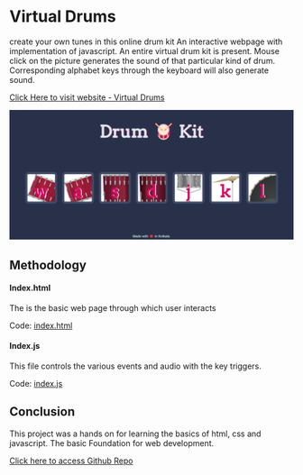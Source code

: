 # Virtual Drums 
create your own tunes in this online drum kit
An interactive webpage with implementation of javascript. An entire virtual drum kit is present. Mouse click on the picture generates the sound of that particular kind of drum. Corresponding alphabet keys through the keyboard will also generate sound.

[Click Here to visit website - Virtual Drums ](https://manjari-99.github.io/drum/)

![](VD.png)

## Methodology

#### Index.html
The is the basic web page through which user interacts

Code: [index.html](index.html)

#### Index.js

This file controls the various events and audio with the key triggers.

Code: [index.js](index.js)

## Conclusion 
This project was a hands on for learning the basics of html, css and javascript. The basic Foundation for web development.

[Click here to access Github Repo](https://github.com/Manjari-99/drum.git)
